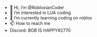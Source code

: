 - 👋 Hi, I’m @RobloxianCoder
- 👀 I’m interested in LUA coding
- 🌱 I’m currently learning coding on roblox
- 📫 How to reach me 
 - Discord: BOB IS HAPPY#2770
